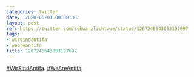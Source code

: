 ```yaml
---
categories: twitter
date: '2020-06-01 00:08:38'
layout: post
ref: https://twitter.com/schwarzlichtwue/status/1267246643063197697
tags:
- wirsindantifa
- weareantifa
title: 1267246643063197697
---
```

[#WirSindAntifa](/t/wirsindantifa). [#WeAreAntifa](/t/weareantifa).
